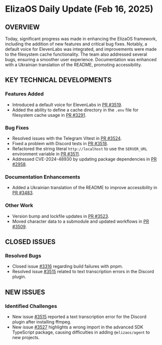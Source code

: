# ElizaOS Daily Update (Feb 16, 2025)

## OVERVIEW 
Today, significant progress was made in enhancing the ElizaOS framework, including the addition of new features and critical bug fixes. Notably, a default voice for ElevenLabs was integrated, and improvements were made to the filesystem cache functionality. The team also addressed several bugs, ensuring a smoother user experience. Documentation was enhanced with a Ukrainian translation of the README, promoting accessibility.

## KEY TECHNICAL DEVELOPMENTS

### Features Added
- Introduced a default voice for ElevenLabs in [PR #3519](https://github.com/elizaos/eliza/pull/3519).
- Added the ability to define a cache directory in the `.env` file for filesystem cache usage in [PR #3291](https://github.com/elizaos/eliza/pull/3291).

### Bug Fixes
- Resolved issues with the Telegram Vitest in [PR #3524](https://github.com/elizaos/eliza/pull/3524).
- Fixed a problem with Discord tests in [PR #3518](https://github.com/elizaos/eliza/pull/3518).
- Refactored the string literal `http://localhost` to use the `SERVER_URL` environment variable in [PR #3511](https://github.com/elizaos/eliza/pull/3511).
- Addressed CVE-2024-48930 by updating package dependencies in [PR #2958](https://github.com/elizaos/eliza/pull/2958).

### Documentation Enhancements
- Added a Ukrainian translation of the README to improve accessibility in [PR #3483](https://github.com/elizaos/eliza/pull/3483).

### Other Work
- Version bump and lockfile updates in [PR #3523](https://github.com/elizaos/eliza/pull/3523).
- Moved character data to a submodule and updated workflows in [PR #3509](https://github.com/elizaos/eliza/pull/3509).

## CLOSED ISSUES

### Resolved Bugs
- Closed issue [#3316](https://github.com/elizaos/eliza/issues/3316) regarding build failures with pnpm.
- Resolved issue [#3515](https://github.com/elizaos/eliza/issues/3515) related to text transcription errors in the Discord plugin.

## NEW ISSUES

### Identified Challenges
- New issue [#3515](https://github.com/elizaos/eliza/issues/3515) reported a text transcription error for the Discord plugin after installing ffmpeg.
- New issue [#3527](https://github.com/elizaos/eliza/issues/3527) highlights a wrong import in the advanced SDK TypeScript package, causing difficulties in adding `@elizaos/agent` to new projects.